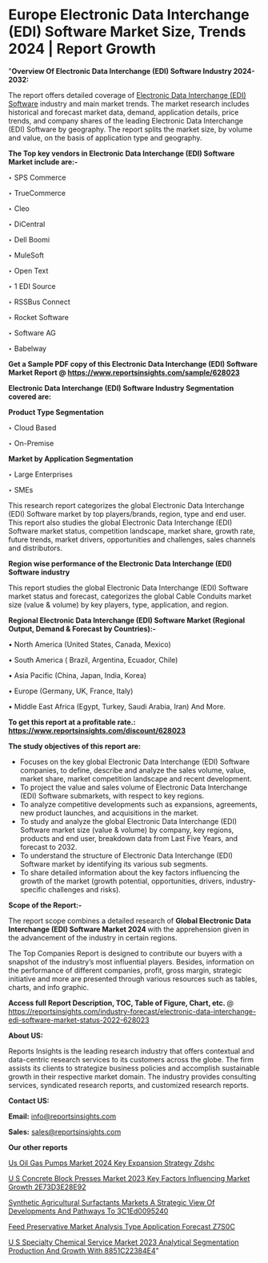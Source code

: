 # Europe Electronic Data Interchange (EDI) Software Market Size, Trends 2024 | Report Growth

"<strong>Overview Of Electronic Data Interchange (EDI) Software Industry 2024-2032:</strong>

The report offers detailed coverage of <a href=https://www.reportsinsights.com/sample/628023>Electronic Data Interchange (EDI) Software</a> industry and main market trends. The market research includes historical and forecast market data, demand, application details, price trends, and company shares of the leading Electronic Data Interchange (EDI) Software by geography. The report splits the market size, by volume and value, on the basis of application type and geography.

<strong>The Top key vendors in Electronic Data Interchange (EDI) Software Market include are:- </strong>

‣ SPS Commerce

‣ TrueCommerce

‣ Cleo

‣ DiCentral

‣ Dell Boomi

‣ MuleSoft

‣ Open Text

‣ 1 EDI Source

‣ RSSBus Connect

‣ Rocket Software

‣ Software AG

‣ Babelway

<strong>Get a Sample PDF copy of this Electronic Data Interchange (EDI) Software Market Report </strong><strong>@ <a href=https://www.reportsinsights.com/sample/628023 style=color:#0000ff;>https://www.reportsinsights.com/sample/628023</a> </strong>

<strong>Electronic Data Interchange (EDI) Software Industry Segmentation covered are:</strong>

<strong>Product Type Segmentation</strong>

‣    Cloud Based

‣ On-Premise

<strong>Market by Application Segmentation</strong>

‣   Large Enterprises

‣ SMEs

This research report categorizes the global Electronic Data Interchange (EDI) Software market by top players/brands, region, type and end user. This report also studies the global Electronic Data Interchange (EDI) Software market status, competition landscape, market share, growth rate, future trends, market drivers, opportunities and challenges, sales channels and distributors.

<strong>Region wise performance of the Electronic Data Interchange (EDI) Software industry</strong><strong> </strong>

This report studies the global Electronic Data Interchange (EDI) Software market status and forecast, categorizes the global Cable Conduits market size (value &amp; volume) by key players, type, application, and region. 

<strong>Regional Electronic Data Interchange (EDI) Software Market (Regional Output, Demand &amp; Forecast by Countries):-</strong>

• North America (United States, Canada, Mexico)

• South America ( Brazil, Argentina, Ecuador, Chile)

• Asia Pacific (China, Japan, India, Korea)

• Europe (Germany, UK, France, Italy)

• Middle East Africa (Egypt, Turkey, Saudi Arabia, Iran) And More.

<strong>To get this report at a profitable rate.: <a href=https://www.reportsinsights.com/discount/628023 style=color:#0000ff;>https://www.reportsinsights.com/discount/628023</a></strong>

<strong>The study objectives of this report are:</strong>
<ul>
  <li>Focuses on the key global Electronic Data Interchange (EDI) Software companies, to define, describe and analyze the sales volume, value, market share, market competition landscape and recent development.</li>
  <li>To project the value and sales volume of Electronic Data Interchange (EDI) Software submarkets, with respect to key regions.</li>
  <li>To analyze competitive developments such as expansions, agreements, new product launches, and acquisitions in the market.</li>
  <li>To study and analyze the global Electronic Data Interchange (EDI) Software market size (value &amp; volume) by company, key regions, products and end user, breakdown data from Last Five Years, and forecast to 2032.</li>
  <li>To understand the structure of Electronic Data Interchange (EDI) Software market by identifying its various sub segments.</li>
  <li>To share detailed information about the key factors influencing the growth of the market (growth potential, opportunities, drivers, industry-specific challenges and risks).</li>
</ul>
<strong>Scope of the Report:-</strong><strong> </strong>

The report scope combines a detailed research of <strong>Global Electronic Data Interchange (EDI) Software Market 2024 </strong>with the apprehension given in the advancement of the industry in certain regions.

The Top Companies Report is designed to contribute our buyers with a snapshot of the industry’s most influential players. Besides, information on the performance of different companies, profit, gross margin, strategic initiative and more are presented through various resources such as tables, charts, and info graphic.

<strong>Access full Report Description, TOC, Table of Figure, Chart, etc. </strong>@   <a href=https://reportsinsights.com/industry-forecast/electronic-data-interchange-edi-software-market-status-2022-628023 style=color:#0000ff;>https://reportsinsights.com/industry-forecast/electronic-data-interchange-edi-software-market-status-2022-628023</a>

<strong>About US:</strong>

Reports Insights is the leading research industry that offers contextual and data-centric research services to its customers across the globe. The firm assists its clients to strategize business policies and accomplish sustainable growth in their respective market domain. The industry provides consulting services, syndicated research reports, and customized research reports.

<strong>Contact US:</strong>

<p class=""""><b>Email:</b> <a href=mailto:info@reportsinsights.com>info@reportsinsights.com</a></p>
<p class=""""><b>Sales:</b> <a href=mailto:sales@reportsinsights.com>sales@reportsinsights.com</a></p>

<strong>Our other reports</strong>

<a href=https://www.linkedin.com/pulse/us-oil-gas-pumps-market-2024-key-expansion-strategy-zdshc/>Us Oil Gas Pumps Market 2024 Key Expansion Strategy Zdshc</a>

<a href=https://medium.com/@reportsinsights.aj/u-s-concrete-block-presses-market-2023-key-factors-influencing-market-growth-2e73d3e28e92>U S Concrete Block Presses Market 2023 Key Factors Influencing Market Growth 2E73D3E28E92</a>

<a href=https://medium.com/@aaradhyashinde84758/synthetic-agricultural-surfactants-markets-a-strategic-view-of-developments-and-pathways-to-3c1ed0095240>Synthetic Agricultural Surfactants Markets A Strategic View Of Developments And Pathways To 3C1Ed0095240</a>

<a href=https://www.linkedin.com/pulse/feed-preservative-market-analysis-type-application-forecast-z7s0c/>Feed Preservative Market Analysis Type Application Forecast Z7S0C</a>

<a href=https://medium.com/@akitotamura255/u-s-specialty-chemical-service-market-2023-analytical-segmentation-production-and-growth-with-8851c22384e4>U S Specialty Chemical Service Market 2023 Analytical Segmentation Production And Growth With 8851C22384E4</a>"
